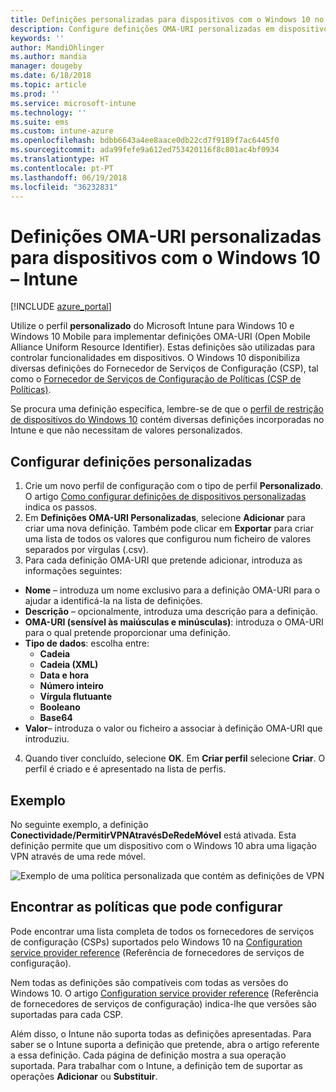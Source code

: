 ```yaml
---
title: Definições personalizadas para dispositivos com o Windows 10 no Microsoft Intune – Azure | Microsoft Docs
description: Configure definições OMA-URI personalizadas em dispositivos a executar o Windows 10 com um perfil personalizado no Microsoft Intune.
keywords: ''
author: MandiOhlinger
ms.author: mandia
manager: dougeby
ms.date: 6/18/2018
ms.topic: article
ms.prod: ''
ms.service: microsoft-intune
ms.technology: ''
ms.suite: ems
ms.custom: intune-azure
ms.openlocfilehash: bdbb6643a4ee8aace0db22cd7f9189f7ac6445f0
ms.sourcegitcommit: ada99fefe9a612ed753420116f8c801ac4bf0934
ms.translationtype: HT
ms.contentlocale: pt-PT
ms.lasthandoff: 06/19/2018
ms.locfileid: "36232831"
---
```

# <a name="custom-oma-uri-settings-for-windows-10-devices---intune"></a>Definições OMA-URI personalizadas para dispositivos com o Windows 10 – Intune

[!INCLUDE [azure_portal](./includes/azure_portal.md)]

Utilize o perfil **personalizado** do Microsoft Intune para Windows 10 e Windows 10 Mobile para implementar definições OMA-URI (Open Mobile Alliance Uniform Resource Identifier). Estas definições são utilizadas para controlar funcionalidades em dispositivos. O Windows 10 disponibiliza diversas definições do Fornecedor de Serviços de Configuração (CSP), tal como o [Fornecedor de Serviços de Configuração de Políticas (CSP de Políticas)](https://technet.microsoft.com/itpro/windows/manage/how-it-pros-can-use-configuration-service-providers).

Se procura uma definição específica, lembre-se de que o [perfil de restrição de dispositivos do Windows 10](device-restrictions-windows-10.md) contém diversas definições incorporadas no Intune e que não necessitam de valores personalizados.

## <a name="configure-custom-settings"></a>Configurar definições personalizadas

1. Crie um novo perfil de configuração com o tipo de perfil **Personalizado**. O artigo [Como configurar definições de dispositivos personalizadas](custom-settings-configure.md) indica os passos.
2. Em **Definições OMA-URI Personalizadas**, selecione **Adicionar** para criar uma nova definição. Também pode clicar em **Exportar** para criar uma lista de todos os valores que configurou num ficheiro de valores separados por vírgulas (.csv).
3. Para cada definição OMA-URI que pretende adicionar, introduza as informações seguintes:

- **Nome** – introduza um nome exclusivo para a definição OMA-URI para o ajudar a identificá-la na lista de definições.
- **Descrição** – opcionalmente, introduza uma descrição para a definição.
- **OMA-URI (sensível às maiúsculas e minúsculas)**: introduza o OMA-URI para o qual pretende proporcionar uma definição.
- **Tipo de dados**: escolha entre:
  - **Cadeia**
  - **Cadeia (XML)**
  - **Data e hora**
  - **Número inteiro**
  - **Vírgula flutuante**
  - **Booleano**
  - **Base64**
- **Valor**– introduza o valor ou ficheiro a associar à definição OMA-URI que introduziu.

4. Quando tiver concluído, selecione **OK**. Em **Criar perfil** selecione  **Criar**. O perfil é criado e é apresentado na lista de perfis.

## <a name="example"></a>Exemplo
No seguinte exemplo, a definição **Conectividade/PermitirVPNAtravésDeRedeMóvel** está ativada. Esta definição permite que um dispositivo com o Windows 10 abra uma ligação VPN através de uma rede móvel.

![Exemplo de uma política personalizada que contém as definições de VPN](./media/custom-policy-example.png)

## <a name="find-the-policies-you-can-configure"></a>Encontrar as políticas que pode configurar

Pode encontrar uma lista completa de todos os fornecedores de serviços de configuração (CSPs) suportados pelo Windows 10 na [Configuration service provider reference](https://msdn.microsoft.com/windows/hardware/commercialize/customize/mdm/configuration-service-provider-reference) (Referência de fornecedores de serviços de configuração).

Nem todas as definições são compatíveis com todas as versões do Windows 10. O artigo [Configuration service provider reference](https://msdn.microsoft.com/windows/hardware/commercialize/customize/mdm/configuration-service-provider-reference) (Referência de fornecedores de serviços de configuração) indica-lhe que versões são suportadas para cada CSP.

Além disso, o Intune não suporta todas as definições apresentadas. Para saber se o Intune suporta a definição que pretende, abra o artigo referente a essa definição. Cada página de definição mostra a sua operação suportada. Para trabalhar com o Intune, a definição tem de suportar as operações **Adicionar** ou **Substituir**.
